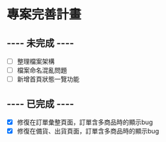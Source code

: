 # 專案完善計畫
## ---- 未完成 ----
- [ ] 整理檔案架構
- [ ] 檔案命名混亂問題
- [ ] 新增首頁狀態一覽功能
## ---- 已完成 ----
- [x] 修復在訂單彙整頁面，訂單含多商品時的顯示bug
- [x] 修復在備貨、出貨頁面，訂單含多商品時的顯示bug
